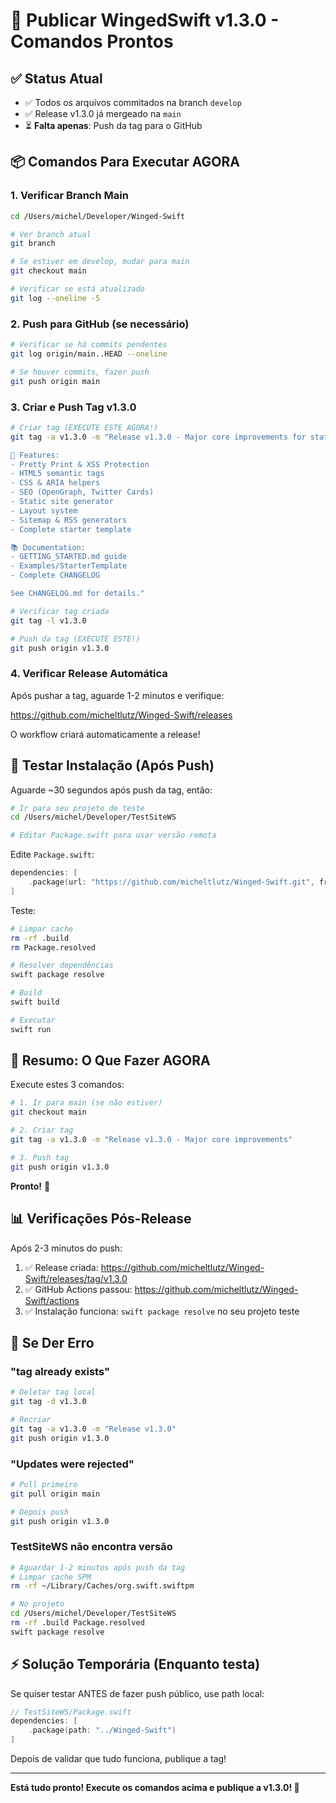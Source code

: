 # 🚀 Publicar WingedSwift v1.3.0 - Comandos Prontos

## ✅ Status Atual

- ✅ Todos os arquivos commitados na branch `develop`
- ✅ Release v1.3.0 já mergeado na `main` 
- ⏳ **Falta apenas**: Push da tag para o GitHub

## 📦 Comandos Para Executar AGORA

### 1. Verificar Branch Main

```bash
cd /Users/michel/Developer/Winged-Swift

# Ver branch atual
git branch

# Se estiver em develop, mudar para main
git checkout main

# Verificar se está atualizado
git log --oneline -5
```

### 2. Push para GitHub (se necessário)

```bash
# Verificar se há commits pendentes
git log origin/main..HEAD --oneline

# Se houver commits, fazer push
git push origin main
```

### 3. Criar e Push Tag v1.3.0

```bash
# Criar tag (EXECUTE ESTE AGORA!)
git tag -a v1.3.0 -m "Release v1.3.0 - Major core improvements for static sites

🎉 Features:
- Pretty Print & XSS Protection  
- HTML5 semantic tags
- CSS & ARIA helpers
- SEO (OpenGraph, Twitter Cards)
- Static site generator
- Layout system
- Sitemap & RSS generators
- Complete starter template

📚 Documentation:
- GETTING_STARTED.md guide
- Examples/StarterTemplate
- Complete CHANGELOG

See CHANGELOG.md for details."

# Verificar tag criada
git tag -l v1.3.0

# Push da tag (EXECUTE ESTE!)
git push origin v1.3.0
```

### 4. Verificar Release Automática

Após pushar a tag, aguarde 1-2 minutos e verifique:

https://github.com/micheltlutz/Winged-Swift/releases

O workflow criará automaticamente a release!

## 🧪 Testar Instalação (Após Push)

Aguarde ~30 segundos após push da tag, então:

```bash
# Ir para seu projeto de teste
cd /Users/michel/Developer/TestSiteWS

# Editar Package.swift para usar versão remota
```

Edite `Package.swift`:

```swift
dependencies: [
    .package(url: "https://github.com/micheltlutz/Winged-Swift.git", from: "1.3.0")
]
```

Teste:

```bash
# Limpar cache
rm -rf .build
rm Package.resolved

# Resolver dependências
swift package resolve

# Build
swift build

# Executar
swift run
```

## 🎯 Resumo: O Que Fazer AGORA

Execute estes 3 comandos:

```bash
# 1. Ir para main (se não estiver)
git checkout main

# 2. Criar tag
git tag -a v1.3.0 -m "Release v1.3.0 - Major core improvements"

# 3. Push tag
git push origin v1.3.0
```

**Pronto!** 🎉

## 📊 Verificações Pós-Release

Após 2-3 minutos do push:

1. ✅ Release criada: https://github.com/micheltlutz/Winged-Swift/releases/tag/v1.3.0
2. ✅ GitHub Actions passou: https://github.com/micheltlutz/Winged-Swift/actions
3. ✅ Instalação funciona: `swift package resolve` no seu projeto teste

## 🐛 Se Der Erro

### "tag already exists"

```bash
# Deletar tag local
git tag -d v1.3.0

# Recriar
git tag -a v1.3.0 -m "Release v1.3.0"
git push origin v1.3.0
```

### "Updates were rejected"

```bash
# Pull primeiro
git pull origin main

# Depois push
git push origin v1.3.0
```

### TestSiteWS não encontra versão

```bash
# Aguardar 1-2 minutos após push da tag
# Limpar cache SPM
rm -rf ~/Library/Caches/org.swift.swiftpm

# No projeto
cd /Users/michel/Developer/TestSiteWS
rm -rf .build Package.resolved
swift package resolve
```

## ⚡ Solução Temporária (Enquanto testa)

Se quiser testar ANTES de fazer push público, use path local:

```swift
// TestSiteWS/Package.swift
dependencies: [
    .package(path: "../Winged-Swift")
]
```

Depois de validar que tudo funciona, publique a tag!

---

**Está tudo pronto! Execute os comandos acima e publique a v1.3.0! 🚀**


